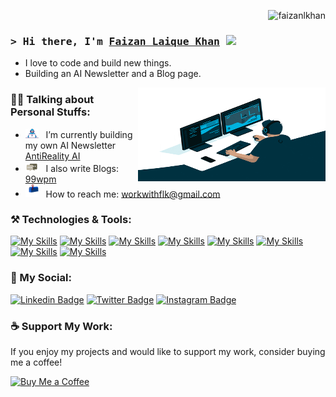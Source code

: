 
<p align="right"> <img src="https://komarev.com/ghpvc/?username=faizanlkhan&label=Visitors&color=0e75b6&style=flat&theme=transparent" alt="faizanlkhan" /> </p>

### <samp>&gt; Hi there, I'm <a href="[https://twitter.com/faizanlkhan]" target="_blank">Faizan Laique Khan</a> <img src="https://media.giphy.com/media/hvRJCLFzcasrR4ia7z/giphy.gif" width="50"> </samp>


- I love to code and build new things.
- Building an AI Newsletter and a Blog page.
 <div>
   <img align="right" width="300" height= "150" src="https://github.com/GauravKesh/GauravKesh/blob/main/img/coder.gif">
 </div>
 
 
 ### 👨‍💻 Talking about Personal Stuffs:

- <img src="https://github.com/GauravKesh/GauravKesh/blob/main/img/developer.gif" width="21" />&nbsp;&nbsp; I’m currently building my own AI Newsletter <a href="https://antirealityai.com/">AntiReality AI</a>
- <img src="https://github.com/GauravKesh/GauravKesh/blob/main/img/message.gif" width="21" />&nbsp;&nbsp; I also write Blogs: <a href="https://99wpm.com/">99wpm</a>
- <img src="https://github.com/GauravKesh/GauravKesh/blob/main/img/letterbox.gif" width="21" />&nbsp;&nbsp; How to reach me: workwithflk@gmail.com


### ⚒️ Technologies & Tools:

[![My Skills](https://skillicons.dev/icons?i=html)](https://skillicons.dev)
[![My Skills](https://skillicons.dev/icons?i=css)](https://skillicons.dev)
[![My Skills](https://skillicons.dev/icons?i=js)](https://skillicons.dev)
[![My Skills](https://skillicons.dev/icons?i=git)](https://skillicons.dev)
[![My Skills](https://skillicons.dev/icons?i=github)](https://skillicons.dev)
[![My Skills](https://skillicons.dev/icons?i=py)](https://skillicons.dev)
[![My Skills](https://skillicons.dev/icons?i=vscode)](https://skillicons.dev)
[![My Skills](https://skillicons.dev/icons?i=powershell)](https://skillicons.dev)



### 📡 My Social:
 
[![Linkedin Badge](https://img.shields.io/badge/-LinkedIn-0e76a8?style=plastic&logo=Linkedin&logoColor=white)](https://in.linkedin.com/in/faizanlkhan)
[![Twitter Badge](https://img.shields.io/badge/-Twitter-00acee?style=plastic&logo=Twitter&logoColor=white)](https://twitter.com/faizanlkhan)
[![Instagram Badge](https://img.shields.io/badge/-Instagram-e4405f?style=plastic&logo=Instagram&logoColor=white)](https://instagram.com/faizanlkhan)

### ☕ Support My Work:

If you enjoy my projects and would like to support my work, consider buying me a coffee!

[![Buy Me a Coffee](https://img.shields.io/badge/Buy%20Me%20a%20Coffee-FF813F?style=flat&logo=buy-me-a-coffee&logoColor=white)](https://www.buymeacoffee.com/yourusername)
